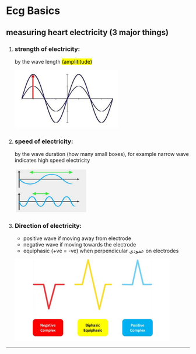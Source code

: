 # Ecg Basics

## measuring heart electricity (3 major things)

1. ### **strength of electricity:**
    by the wave length <mark>(amplititude)</mark>

    ![strength of electricity](./imgs/1-waveLength.png)

2. ### **speed of electricity:**
    by the wave duration (how many small boxes), for example narrow wave indicates high speed electricity

    ![speed](./imgs/2-waveDuration.png)

3. ### **Direction of electricity:**
    - positive wave if moving away from electrode
    - negative wave if moving towards the electrode
    - equiphasic (+ve = -ve) when perpendicular عمودي on electrodes

    ![direction](./imgs/3-waveDirection.png)

-----